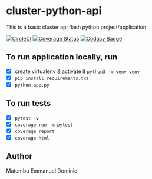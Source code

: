 # cluster-python-api

  This is a basic cluster api flash python project/application

  [![CircleCI](https://circleci.com/gh/Emmanuel-Dominic/cluster-python-api/tree/master.svg?style=svg)](https://circleci.com/gh/Emmanuel-Dominic/cluster-python-api/tree/master) [![Coverage Status](https://coveralls.io/repos/github/Emmanuel-Dominic/cluster-python-api/badge.svg?branch=master)](https://coveralls.io/github/Emmanuel-Dominic/cluster-python-api?branch=master) [![Codacy Badge](https://app.codacy.com/project/badge/Grade/11df9cee8d02415e9e4b40665db47c3b)](https://www.codacy.com/gh/Emmanuel-Dominic/cluster-python-api/dashboard?utm_source=github.com&amp;utm_medium=referral&amp;utm_content=Emmanuel-Dominic/cluster-python-api&amp;utm_campaign=Badge_Grade)

## To run application locally, run
- [x] create virtualenv & activate it `python3 -m venv venv`
- [x] `pip install requirements.txt`
- [x] `python app.py`

## To run tests
- [x] `pytest -v`
- [x] `coverage run -m pytest`
- [x] `coverage report`
- [x] `coverage html`

## Author
  Matembu Emmanuel Dominic
